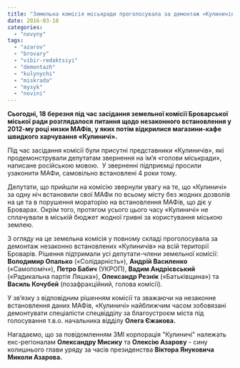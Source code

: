 ```yaml
---
title: "Земельна комісія міськради проголосувала за демонтаж «Кулиничів» у Броварах"
date: 2016-03-18
categories: 
  - "novyny"
tags: 
  - "azarov"
  - "brovary"
  - "vibir-redaktsiyi"
  - "demontazh"
  - "kulynychi"
  - "miskrada"
  - "mysyk"
  - "novini"
---
```


**Сьогодні, 18 березня під час засідання земельної комісії Броварської міської ради розглядалося питання щодо незаконного встановлення у 2012-му році низки МАФів, у яких потім відкрилися магазини-кафе швидкого харчування «Кулиничі».**

Під час засідання комісії були присутні представники «Кулиничів», які продемонстрували депутатам звернення на ім’я «голови міськради», написане російською мовою.  У зверненні підприємці просили узаконити МАФи, самовільно встановлені 4 роки тому.

Депутати, що прийшли на комісію звернули увагу на те, що «Кулиничі» за одну ніч встановили свої МАФи по всьому місту без жодних дозволів на це та в порушення мораторію на встановлення МАФів, що діє у Броварах. Окрім того, протягом усього цього часу «Кулиничі» не сплачували в міській бюджет жодної гривні за користування міською землею.

З огляду на це земельна комісія у повному складі проголосувала за демонтаж незаконно встановлених «Кулиничів» на всій території Броварів. Рішення підтримали усі депутати-члени земельної комісії: **Володимир Опалько** («Солідарність»), **Андрій Василенко** («Самопоміч»), **Петро Бабич** (УКРОП), **Вадим Андрієвський** («Радикальна партія Ляшка»), **Олександр Резнік** («Батьківщина») та **Василь Кочубей** (позафракційний, голова комісії).

У зв’язку з відповідним рішенням комісії та зважаючи на незаконне встановлення даних МАФів, «Кулиничі» найближчим часом зобовязані демонтувати спеціалісти спецвідділу за благоустроєм міста під голосування т.в.о. начальника відділу **Олега Єжакова.**

Нагадаємо, що за повідомленням ЗМІ корпорація "Кулиничі" належать екс-регіоналам **Олександру Мисику** та **Олексію Азарову** - сину колишнього глави уряду за часів президенства **Віктора Януковича Миколи Азарова.**

